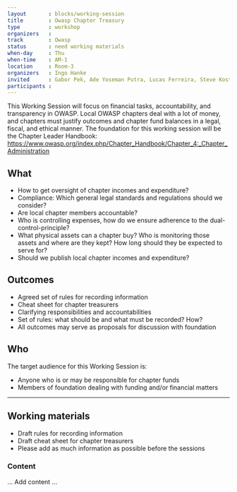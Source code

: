 ```yaml
---
layout       : blocks/working-session
title        : Owasp Chapter Treasury
type         : workshop
organizers   :
track        : Owasp
status       : need working materials
when-day     : Thu
when-time    : AM-1
location     : Room-3
organizers   : Ingo Hanke
invited      : Gabor Pek, Ade Yoseman Putra, Lucas Ferreira, Steve Kosten, Akshay Sharma, Felipe Zipitria, Mateo Martinez, Christian DeHoyos, Magno Logan, Steven van der Baan, Adrian Winckles, Sam Stepanyan, Tamer Elzayyat, Alexander Antukh, Carlos Serrao, Katy Anton, Abhinav Sejpal, Mane Piperevski, Yogesh Sharma, Mike Goodwin, Viktor Lindstrom
participants : 
---
```


This Working Session will focus on financial tasks, accountability, and transparency in OWASP. Local OWASP chapters deal with a lot of money, and chapters must justify outcomes and chapter fund balances in a legal, fiscal, and ethical manner. The foundation for this working session will be the Chapter Leader Handbook: https://www.owasp.org/index.php/Chapter_Handbook/Chapter_4:_Chapter_Administration

## What

- How to get oversight of chapter incomes and expenditure?
- Compliance: Which general legal standards and regulations should we consider?
- Are local chapter members accountable?
- Who is controlling expenses, how do we ensure adherence to the dual-control-principle?
- What physical assets can a chapter buy? Who is monitoring those assets and where are they kept? How long should they be expected to serve for?
- Should we publish local chapter incomes and expenditure?

## Outcomes

- Agreed set of rules for recording information
- Cheat sheet for chapter treasurers
- Clarifying responsibilities and accountabilities
- Set of rules: what should be and what must be recorded? How?
- All outcomes may serve as proposals for discussion with foundation

## Who

The target audience for this Working Session is:

- Anyone who is or may be responsible for chapter funds
- Members of foundation dealing with funding and/or financial matters

--- 

## Working materials

- Draft rules for recording information
- Draft cheat sheet for chapter treasurers
- Please add as much information as possible before the sessions

### Content

... Add content ...

